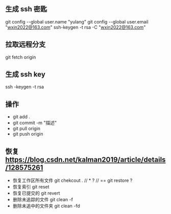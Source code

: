 ## 生成 ssh 密匙
git config --global user.name "yulang"
git config --global user.email "wxin2022@163.com"
ssh-keygen -t rsa -C "wxin2022@163.com"

## 拉取远程分支
git fetch origin


## 生成 ssh key
ssh -keygen -t rsa

## 操作
* git add .
* git commit -m "描述"
* git pull origin 
* git push origin

## 恢复 https://blog.csdn.net/kalman2019/article/details/128575261
* 恢复工作区所有文件 git chekcout . // * ?    // == git restore ?
* 恢复索引 git reset
* 恢复已提交的 git revert
* 删除未追踪的文件 git clean -f
* 删除未追中的文件夹 git clean -fd
